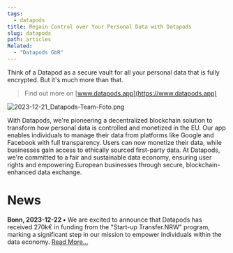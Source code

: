 ```yaml
---
tags:
  - datapods
title: Regain Control over Your Personal Data with Datapods
slug: datapods
path: articles
Related:
  - "Datapods GbR"
---
```

Think of a Datapod as a secure vault for all your personal data that is fully encrypted. But it's much more than that.

> Find out more on [www.datapods.app](https://www.datapods.app)

![2023-12-21_Datapods-Team-Foto.png](/assets/2023-12-21_Datapods-Team-Foto-cca5a6c316fa94d40c0bf53014d624d0.png)

With Datapods, we're pioneering a decentralized blockchain solution to transform how personal data is controlled and monetized in the EU. Our app enables individuals to manage their data from platforms like Google and Facebook with full transparency. Users can now monetize their data, while businesses gain access to ethically sourced first-party data. At Datapods, we're committed to a fair and sustainable data economy, ensuring user rights and empowering European businesses through secure, blockchain-enhanced data exchange.

# News

**Bonn, 2023-12-22 •** We are excited to announce that Datapods has received 270k€ in funding from the "Start-up Transfer.NRW" program, marking a significant step in our mission to empower individuals within the data economy. [Read More...](https://www.datapods.app/blogs/datapods-secures-270keu-in-eu-funding-to-foster-a-human-centric-data-economy)